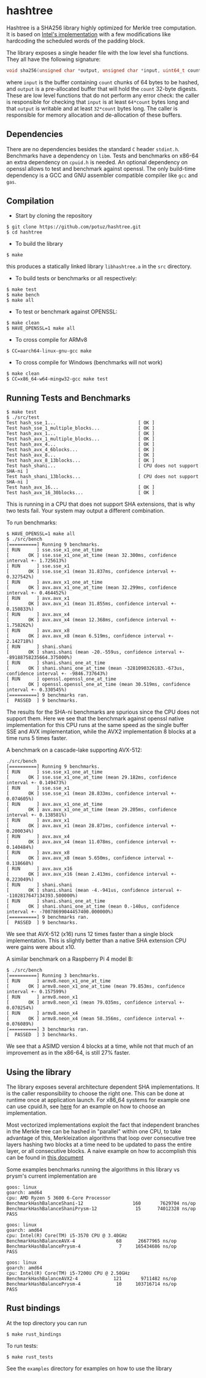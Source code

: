 # hashtree

Hashtree is a SHA256 library highly optimized for Merkle tree computation. It is
based on [Intel's implementation](https://github.com/intel/intel-ipsec-mb) with
a few modifications like hardcoding the scheduled words of the padding block. 

The library exposes a single header file with the low level sha functions. They
all have the following signature:
```c
void sha256(unsigned char *output, unsigned char *input, uint64_t count)
```
where `input` is the buffer containing `count` chunks of 64 bytes to be hashed,
and `output` is a pre-allocated buffer that will hold the `count` 32-byte digests. 
These are low level functions that do not perform any error check: the caller is
responsible for checking that `input` is at least `64*count` bytes long and that
`output` is writable and at least `32*count` bytes long. The caller is
responsible for memory allocation and de-allocation of these buffers. 

## Dependencies
There are no dependencies besides the standard `C` header `stdint.h`. Benchmarks
have a dependency on `libm`. Tests and benchmarks on x86-64 an extra
dependency on `cpuid.h` is needed. An optional dependency on openssl allows to
test and benchmark against openssl. The only build-time dependency is a GCC and
GNU assembler compatible compiler like `gcc` and `gas`. 

## Compilation
- Start by cloning the repository
```shell
$ git clone https://github.com/potuz/hashtree.git
$ cd hashtree
```
- To build the library
```shell
$ make
```
this produces a statically linked library `libhashtree.a` in the `src`
directory. 
- To build tests or benchmarks or all respectively:
```shell
$ make test
$ make bench
$ make all
```
- To test or benchmark against OPENSSL:
```shell
$ make clean
$ HAVE_OPENSSL=1 make all
```
- To cross compile for ARMv8
```shell
$ CC=aarch64-linux-gnu-gcc make
```
- To cross compile for Windows (benchmarks will not work)
```shell
$ make clean
$ CC=x86_64-w64-mingw32-gcc make test
```
## Running Tests and Benchmarks
```shell
$ make test
$ ./src/test 
Test hash_sse_1...                              [ OK ]
Test hash_sse_1_multiple_blocks...              [ OK ]
Test hash_avx_1...                              [ OK ]
Test hash_avx_1_multiple_blocks...              [ OK ]
Test hash_avx_4...                              [ OK ]
Test hash_avx_4_6blocks...                      [ OK ]
Test hash_avx_8...                              [ OK ]
Test hash_avx_8_13blocks...                     [ OK ]
Test hash_shani...                              [ CPU does not support SHA-ni ]
Test hash_shani_13blocks...                     [ CPU does not support SHA-ni ]
Test hash_avx_16...                             [ OK ]
Test hash_avx_16_30blocks...                    [ OK ]
```
This is running in a CPU that does not support SHA extensions, that is why two tests fail. Your system may output a different combination. 

To run benchmarks:
```shell
$ HAVE_OPENSSL=1 make all
$ ./src/bench 
[==========] Running 9 benchmarks.
[ RUN      ] sse.sse_x1_one_at_time
[       OK ] sse.sse_x1_one_at_time (mean 32.300ms, confidence interval +- 1.725613%)
[ RUN      ] sse.sse_x1
[       OK ] sse.sse_x1 (mean 31.837ms, confidence interval +- 0.327542%)
[ RUN      ] avx.avx_x1_one_at_time
[       OK ] avx.avx_x1_one_at_time (mean 32.299ms, confidence interval +- 0.464452%)
[ RUN      ] avx.avx_x1
[       OK ] avx.avx_x1 (mean 31.855ms, confidence interval +- 0.150833%)
[ RUN      ] avx.avx_x4
[       OK ] avx.avx_x4 (mean 12.368ms, confidence interval +- 1.758262%)
[ RUN      ] avx.avx_x8
[       OK ] avx.avx_x8 (mean 6.519ms, confidence interval +- 2.142718%)
[ RUN      ] shani.shani
[       OK ] shani.shani (mean -20.-559us, confidence interval +- -89188758235664.375000%)
[ RUN      ] shani.shani_one_at_time
[       OK ] shani.shani_one_at_time (mean -3281090326183.-673us, confidence interval +- -9846.737643%)
[ RUN      ] openssl.openssl_one_at_time
[       OK ] openssl.openssl_one_at_time (mean 30.519ms, confidence interval +- 0.330545%)
[==========] 9 benchmarks ran.
[  PASSED  ] 9 benchmarks.
```
The results for the SHA-ni benchmarks are spurious since the CPU does not
support them. Here we see that the benchmark against openssl native
implementation for this CPU runs at the same speed as the single buffer SSE and
AVX implementation, while the AVX2 implementation 8 blocks at a time runs 5
times faster.

A benchmark on a cascade-lake supporting AVX-512:
```shell
./src/bench
[==========] Running 9 benchmarks.
[ RUN      ] sse.sse_x1_one_at_time
[       OK ] sse.sse_x1_one_at_time (mean 29.182ms, confidence interval +- 0.149473%)
[ RUN      ] sse.sse_x1
[       OK ] sse.sse_x1 (mean 28.833ms, confidence interval +- 0.074605%)
[ RUN      ] avx.avx_x1_one_at_time
[       OK ] avx.avx_x1_one_at_time (mean 29.205ms, confidence interval +- 0.138581%)
[ RUN      ] avx.avx_x1
[       OK ] avx.avx_x1 (mean 28.871ms, confidence interval +- 0.200034%)
[ RUN      ] avx.avx_x4
[       OK ] avx.avx_x4 (mean 11.078ms, confidence interval +- 0.140484%)
[ RUN      ] avx.avx_x8
[       OK ] avx.avx_x8 (mean 5.650ms, confidence interval +- 0.118668%)
[ RUN      ] avx.avx_x16
[       OK ] avx.avx_x16 (mean 2.413ms, confidence interval +- 0.223049%)
[ RUN      ] shani.shani
[       OK ] shani.shani (mean -4.-941us, confidence interval +- -1102817647134393.500000%)
[ RUN      ] shani.shani_one_at_time
[       OK ] shani.shani_one_at_time (mean 0.-140us, confidence interval +- -70078699044457400.000000%)
[==========] 9 benchmarks ran.
[  PASSED  ] 9 benchmarks.
```
We see that AVX-512 (x16) runs 12 times faster than a single block
implementation. This is slightly better than a native SHA extension CPU were
gains were about x10. 

A similar benchmark on a Raspberry Pi 4 model B:
```shell
$ ./src/bench 
[==========] Running 3 benchmarks.
[ RUN      ] armv8.neon_x1_one_at_time
[       OK ] armv8.neon_x1_one_at_time (mean 79.853ms, confidence interval +- 0.157599%)
[ RUN      ] armv8.neon_x1
[       OK ] armv8.neon_x1 (mean 79.035ms, confidence interval +- 0.070254%)
[ RUN      ] armv8.neon_x4
[       OK ] armv8.neon_x4 (mean 58.356ms, confidence interval +- 0.076089%)
[==========] 3 benchmarks ran.
[  PASSED  ] 3 benchmarks.
```
We see that a ASIMD version 4 blocks at a time, while not that much of an
improvement as in the x86-64, is still 27% faster. 

## Using the library
The library exposes several architecture dependent SHA implementations. It is the caller responsibility to choose the right one. This can be done at runtime once at application launch. For x86_64 systems for example one can use cpuid.h, see [here](https://github.com/potuz/mammon/blob/main/ssz/hasher.cpp#L43) for an example on how to choose an implementation. 

Most vectorized implementations exploit the fact that independent branches in the Merkle tree can be hashed in "parallel" within one CPU, to take advantage of this, 
Merkleization algorithms that loop over consecutive tree layers hashing two blocks at a time need to be updated to pass the entire layer, or all consecutive blocks. A naive example on how to accomplish this can be found in [this document](https://hackmd.io/80mJ75A5QeeRcrNmqcuU-g?view)

Some examples benchmarks running the algorithms in this library vs prysm's current implementation are
```
goos: linux
goarch: amd64
cpu: AMD Ryzen 5 3600 6-Core Processor
BenchmarkHashBalanceShani-12                  160       7629704 ns/op
BenchmarkHashBalanceShaniPrysm-12              15      74012328 ns/op
PASS

goos: linux
goarch: amd64
cpu: Intel(R) Core(TM) i5-3570 CPU @ 3.40GHz
BenchmarkHashBalanceAVX-4               68      26677965 ns/op
BenchmarkHashBalancePrysm-4              7     165434686 ns/op
PASS

goos: linux
goarch: amd64
cpu: Intel(R) Core(TM) i5-7200U CPU @ 2.50GHz
BenchmarkHashBalanceAVX2-4             121       9711482 ns/op
BenchmarkHashBalancePrysm-4             10     103716714 ns/op
PASS
```

## Rust bindings

At the top directory you can run 

```
$ make rust_bindings
```

To run tests:

```
$ make rust_tests
```

See the `examples` directory for examples on how to use the library
